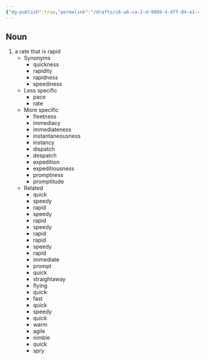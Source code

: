 ```yaml
---
{"dg-publish":true,"permalink":"/drafts/c6-a6-ca-2-d-9889-4-dff-84-e1-c966-fc-809985/","dgHomeLink":true,"dgPassFrontmatter":false}
---
```




## Noun

1. a rate that is rapid
	- Synonyms
		- quickness
		- rapidity
		- rapidness
		- speediness
	- Less specific
		- pace
		- rate
	- More specific
		- fleetness
		- immediacy
		- immediateness
		- instantaneousness
		- instancy
		- dispatch
		- despatch
		- expedition
		- expeditiousness
		- promptness
		- promptitude
	- Related
		- quick
		- speedy
		- rapid
		- speedy
		- rapid
		- speedy
		- rapid
		- rapid
		- speedy
		- rapid
		- immediate
		- prompt
		- quick
		- straightaway
		- flying
		- quick
		- fast
		- quick
		- speedy
		- quick
		- warm
		- agile
		- nimble
		- quick
		- spry

